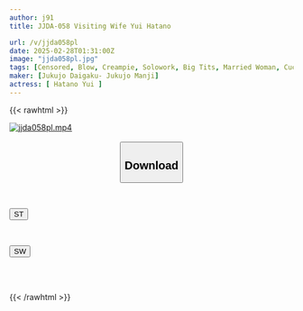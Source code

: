 ```yaml
---
author: j91
title: JJDA-058 Visiting Wife Yui Hatano

url: /v/jjda058pl
date: 2025-02-28T01:31:00Z
image: "jjda058pl.jpg"
tags: [Censored, Blow, Creampie, Solowork, Big Tits, Married Woman, Cuckold	]
maker: [Jukujo Daigaku- Jukujo Manji]
actress: [ Hatano Yui ]
---
```



{{< rawhtml >}}

<div class="video" data-videoid="MXB0aWZdkgSmJY9">
    <a href="javascript:;">
        <img src="/v/jjda058pl/jjda058pl.jpg" width="WIDTH" height="HEIGHT" alt="jjda058pl.mp4" loading="lazy">
    </a>
</div>

<script type="text/javascript" src="https://j91.asia/asset/on-demand-st.js"></script>

<br>
  <link rel="stylesheet" href="https://j91.asia/asset/bs5.css">
  
  <center>
  <button class="btn btn-primary" type="button" data-bs-toggle="collapse" data-bs-target=".multi-collapse" aria-expanded="false" aria-controls="multiCollapseExample1 multiCollapseExample2"><h2>Download</h2></button></center>
</p>
<div class="row">
  <div class="col">
    <div class="collapse multi-collapse" id="multiCollapseExample1">
      <div class="card card-body">
	      	      <br>
<div class="buttons">  
<p><a href="/v/jjda058pl/st.html" target="_blank"><button class="btn-hover color-3"><i class="fa fa-download"></i> ST</button></a></p></div>
    </div>
  </div>
</div>
  <div class="col">
    <div class="collapse multi-collapse" id="multiCollapseExample2">
      <div class="card card-body">
	      <br>
<div class="buttons">
<p><a href="/v/jjda058pl/sw.html" target="_blank"><button class="btn-hover color-2"><i class="fa fa-download"></i> SW</button></a></p></div>
<br><br>
      </div>
    </div>
  </div>
</div>

{{< /rawhtml >}}